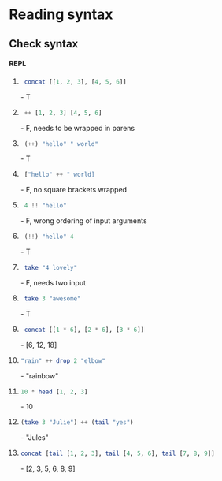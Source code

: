 # Reading syntax

## Check syntax

#### REPL

1. ```Haskell
    concat [[1, 2, 3], [4, 5, 6]]
    ```
    \- T

2. ```Haskell
    ++ [1, 2, 3] [4, 5, 6]
    ```
    \- F, needs to be wrapped in parens

3. ```Haskell
    (++) "hello" " world"
    ```
    \- T

4. ```Haskell
    ["hello" ++ " world]
    ```
    \- F, no square brackets wrapped

5. ```Haskell
    4 !! "hello"
    ```
    \- F, wrong ordering of input arguments

6. ```Haskell
    (!!) "hello" 4
    ```
    \- T

7. ```Haskell
    take "4 lovely"
    ```
    \- F, needs two input

8. ```Haskell
    take 3 "awesome"
    ```
    \- T

9. ```Haskell
    concat [[1 * 6], [2 * 6], [3 * 6]]
    ```
    \- [6, 12, 18]

10. ```Haskell
    "rain" ++ drop 2 "elbow"
    ```
    \- "rainbow"

11. ```Haskell
    10 * head [1, 2, 3]
    ```
    \- 10

12. ```Haskell
    (take 3 "Julie") ++ (tail "yes")
    ```
    \- "Jules"

13. ```Haskell
    concat [tail [1, 2, 3], tail [4, 5, 6], tail [7, 8, 9]]
    ```
    \- [2, 3, 5, 6, 8, 9]